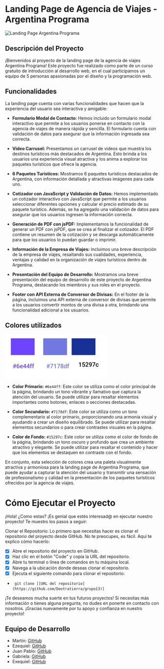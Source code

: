 # Landing Page de Agencia de Viajes - Argentina Programa

![Landing Page Argentina Programa](https://argentinaprograma.inti.gob.ar/pluginfile.php/1/theme_moove/sliderimage1/1676134779/banner-ok-argentina-programa.jpg)

## Descripción del Proyecto

¡Bienvenidos al proyecto de la landing page de la agencia de viajes Argentina Programa! Este proyecto fue realizado como parte de un curso gratuito de introducción al desarrollo web, en el cual participamos un equipo de 5 personas apasionadas por el diseño y la programación web.

## Funcionalidades

La landing page cuenta con varias funcionalidades que hacen que la experiencia del usuario sea interactiva y amigable:

- **Formulario Modal de Contacto:** Hemos incluido un formulario modal interactivo que permite a los usuarios ponerse en contacto con la agencia de viajes de manera rápida y sencilla. El formulario cuenta con validación de datos para asegurar que la información ingresada sea correcta.

- **Video Carrusel:** Presentamos un carrusel de videos que muestra los destinos turísticos más destacados de Argentina. Esto brinda a los usuarios una experiencia visual atractiva y los anima a explorar los paquetes turísticos que ofrece la agencia.

- **6 Paquetes Turísticos:** Mostramos 6 paquetes turísticos destacados de Argentina, con información detallada y atractivas imágenes para cada uno.

- **Cotizador con JavaScript y Validación de Datos:** Hemos implementado un cotizador interactivo con JavaScript que permite a los usuarios seleccionar diferentes opciones y calcular el precio estimado de su paquete turístico. Además, se ha agregado una validación de datos para asegurar que los usuarios ingresen la información correcta.

- **Generación de PDF con jsPDF:** Implementamos la funcionalidad de generar un PDF con jsPDF, que se crea al finalizar el cotizador. El PDF contiene un resumen de la cotización y se descarga automáticamente para que los usuarios lo puedan guardar o imprimir.

- **Información de la Empresa de Viajes:** Incluimos una breve descripción de la empresa de viajes, resaltando sus cualidades, experiencia, ventajas y calidad en la organización de viajes turísticos dentro de Argentina.

- **Presentación del Equipo de Desarrollo:** Mostramos una breve presentación del equipo de desarrollo de este proyecto de Argentina Programa, destacando los miembros y sus roles en el proyecto.

- **Footer con API Externa de Conversor de Divisas:** En el footer de la página, incluimos una API externa de conversor de divisas que permite a los usuarios convertir montos de una divisa a otra, brindando una funcionalidad adicional a los usuarios.

## Colores utilizados 
![Paleta de colores](/imgs/paleta.jpg)


- **Color Primario:** `#6e44ff`: Este color se utiliza como el color principal de la página, brindando un tono vibrante y llamativo que captura la atención del usuario. Se puede utilizar para resaltar elementos importantes como botones, enlaces o secciones destacadas.

- **Color Secundario:** `#7178df`: Este color se utiliza como un tono complementario al color primario, proporcionando una armonía visual y ayudando a crear un diseño equilibrado. Se puede utilizar para resaltar elementos secundarios o para crear contrastes visuales en la página.

- **Color de Fondo:** `#15297c`: Este color se utiliza como el color de fondo de la página, brindando un tono oscuro y profundo que crea un ambiente atractivo y elegante. Se puede utilizar para resaltar el contenido y hacer que los elementos se destaquen en contraste con el fondo.

En conjunto, esta selección de colores crea una paleta visualmente atractiva y armoniosa para la landing page de Argentina Programa, que puede ayudar a capturar la atención del usuario y transmitir una sensación de profesionalismo y calidad en la presentación de los paquetes turísticos ofrecidos por la agencia de viajes.



 # Cómo Ejecutar el Proyecto
¡Hola! ¿Como estas? ¡Es genial que estés interesad@ en ejecutar nuestro proyecto! Te muestro los pasos a seguir:

Clonar el Repositorio: Lo primero que necesitas hacer es clonar el repositorio del proyecto desde GitHub. No te preocupes, es fácil. Aquí te explico cómo hacerlo:
- [x] Abre el repositorio del proyecto en GitHub.
- [x] Haz clic en el botón "Code" y copia la URL del repositorio.
- [x] Abre tu terminal o línea de comandos en tu máquina local.
- [x] Navega a la ubicación donde deseas clonar el repositorio.
- [x] Ejecuta el siguiente comando para clonar el repositorio:
- ``` git clone [[URL del repositorio](https://github.com/Deotratierra/grupo13)]``` 


¡Te deseamos mucha suerte en tus futuros proyectos! Si necesitas más información o tienes alguna pregunta, no dudes en ponerte en contacto con nosotros. ¡Gracias nuevamente por tu apoyo y confianza en nuestro proyecto!

## Equipo de Desarrollo

- Martin: [GitHub](https://github.com/martinjosmac)
- Ezequiel: [GitHub](https://github.com/prestymdq)
- Juan Pablo: [GitHub](https://github.com/jpricart)
- Gabriela: [GitHub](https://github.com/Gabrielacecily)
- Exequiel: [GitHub](https://github.com/Deotratierra)

